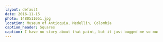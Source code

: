 ```yaml
---
layout: default
date: 2016-11-15
photo: 1480511051.jpg
location: Museum of Antioquia, Medellin, Colombia
caption_header: Squares
caption: I have no story about that paint, but it just bugged me so much I had to take a picture of it.
---
```

